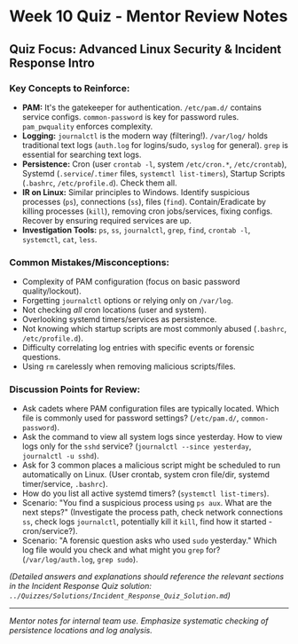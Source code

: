 # Week 10 Quiz - Mentor Review Notes

## Quiz Focus: Advanced Linux Security & Incident Response Intro

### Key Concepts to Reinforce:

-   **PAM:** It's the gatekeeper for authentication. `/etc/pam.d/` contains service configs. `common-password` is key for password rules. `pam_pwquality` enforces complexity.
-   **Logging:** `journalctl` is the modern way (filtering!). `/var/log/` holds traditional text logs (`auth.log` for logins/sudo, `syslog` for general). `grep` is essential for searching text logs.
-   **Persistence:** Cron (user `crontab -l`, system `/etc/cron.*`, `/etc/crontab`), Systemd (`.service`/`.timer` files, `systemctl list-timers`), Startup Scripts (`.bashrc`, `/etc/profile.d`). Check them all.
-   **IR on Linux:** Similar principles to Windows. Identify suspicious processes (`ps`), connections (`ss`), files (`find`). Contain/Eradicate by killing processes (`kill`), removing cron jobs/services, fixing configs. Recover by ensuring required services are up.
-   **Investigation Tools:** `ps`, `ss`, `journalctl`, `grep`, `find`, `crontab -l`, `systemctl`, `cat`, `less`.

### Common Mistakes/Misconceptions:

-   Complexity of PAM configuration (focus on basic password quality/lockout).
-   Forgetting `journalctl` options or relying only on `/var/log`.
-   Not checking *all* cron locations (user and system).
-   Overlooking systemd timers/services as persistence.
-   Not knowing which startup scripts are most commonly abused (`.bashrc`, `/etc/profile.d`).
-   Difficulty correlating log entries with specific events or forensic questions.
-   Using `rm` carelessly when removing malicious scripts/files.

### Discussion Points for Review:

-   Ask cadets where PAM configuration files are typically located. Which file is commonly used for password settings? (`/etc/pam.d/`, `common-password`).
-   Ask the command to view all system logs since yesterday. How to view logs only for the `sshd` service? (`journalctl --since yesterday`, `journalctl -u sshd`).
-   Ask for 3 common places a malicious script might be scheduled to run automatically on Linux. (User crontab, system cron file/dir, systemd timer/service, `.bashrc`).
-   How do you list all active systemd timers? (`systemctl list-timers`).
-   Scenario: "You find a suspicious process using `ps aux`. What are the next steps?" (Investigate the process path, check network connections `ss`, check logs `journalctl`, potentially kill it `kill`, find how it started - cron/service?).
-   Scenario: "A forensic question asks who used `sudo` yesterday." Which log file would you check and what might you `grep` for? (`/var/log/auth.log`, `grep sudo`).

*(Detailed answers and explanations should reference the relevant sections in the Incident Response Quiz solution: `../Quizzes/Solutions/Incident_Response_Quiz_Solution.md`)*

---
*Mentor notes for internal team use. Emphasize systematic checking of persistence locations and log analysis.*
